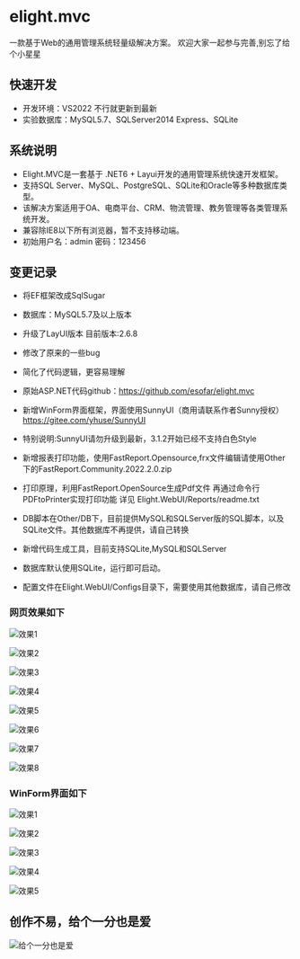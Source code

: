 # elight.mvc
一款基于Web的通用管理系统轻量级解决方案。
欢迎大家一起参与完善,别忘了给个小星星
## 快速开发
* 开发环境：VS2022 不行就更新到最新
* 实验数据库：MySQL5.7、SQLServer2014 Express、SQLite
## 系统说明
* Elight.MVC是一套基于 .NET6 + Layui开发的通用管理系统快速开发框架。
* 支持SQL Server、MySQL、PostgreSQL、SQLite和Oracle等多种数据库类型。
* 该解决方案适用于OA、电商平台、CRM、物流管理、教务管理等各类管理系统开发。
* 兼容除IE8以下所有浏览器，暂不支持移动端。
* 初始用户名：admin 密码：123456
## 变更记录
* 将EF框架改成SqlSugar
* 数据库：MySQL5.7及以上版本
* 升级了LayUI版本 目前版本:2.6.8
* 修改了原来的一些bug
* 简化了代码逻辑，更容易理解 
* 原始ASP.NET代码github：https://github.com/esofar/elight.mvc
* 新增WinForm界面框架，界面使用SunnyUI（商用请联系作者Sunny授权） https://gitee.com/yhuse/SunnyUI
* 特别说明:SunnyUI请勿升级到最新，3.1.2开始已经不支持白色Style
* 新增报表打印功能，使用FastReport.Opensource,frx文件编辑请使用Other下的FastReport.Community.2022.2.0.zip
* 打印原理，利用FastReport.OpenSource生成Pdf文件  再通过命令行PDFtoPrinter实现打印功能 详见 Elight.WebUI/Reports/readme.txt

* DB脚本在Other/DB下，目前提供MySQL和SQLServer版的SQL脚本，以及SQLite文件。其他数据库不再提供，请自己转换
* 新增代码生成工具，目前支持SQLite,MySQL和SQLServer
* 数据库默认使用SQLite，运行即可启动。
* 配置文件在Elight.WebUI/Configs目录下，需要使用其他数据库，请自己修改

### 网页效果如下
![效果1](https://gitee.com/zjwno1/Elight.MVC-ASP.NET/raw/master/Other/Images/06.png)

![效果2](https://gitee.com/zjwno1/Elight.MVC-ASP.NET/raw/master/Other/Images/07.png)

![效果3](https://gitee.com/zjwno1/Elight.MVC-ASP.NET/raw/master/Other/Images/08.png)

![效果4](https://gitee.com/zjwno1/Elight.MVC-ASP.NET/raw/master/Other/Images/09.png)

![效果5](https://gitee.com/zjwno1/Elight.MVC-ASP.NET/raw/master/Other/Images/10.png)

![效果6](https://gitee.com/zjwno1/Elight.MVC-ASP.NET/raw/master/Other/Images/11.png)

![效果7](https://gitee.com/zjwno1/Elight.MVC-ASP.NET/raw/master/Other/Images/12.png)

![效果8](https://gitee.com/zjwno1/Elight.MVC-ASP.NET/raw/master/Other/Images/13.png)


### WinForm界面如下
![效果1](https://gitee.com/zjwno1/Elight.MVC-ASP.NET/raw/master/Other/Images/01.png)

![效果2](https://gitee.com/zjwno1/Elight.MVC-ASP.NET/raw/master/Other/Images/02.png)

![效果3](https://gitee.com/zjwno1/Elight.MVC-ASP.NET/raw/master/Other/Images/03.png)

![效果4](https://gitee.com/zjwno1/Elight.MVC-ASP.NET/raw/master/Other/Images/04.png)

![效果5](https://gitee.com/zjwno1/Elight.MVC-ASP.NET/raw/master/Other/Images/05.png)

## 创作不易，给个一分也是爱
![给个一分也是爱](https://gitee.com/zjwno1/Elight.MVC-ASP.NET/raw/master/Other/Images/donate.png)


